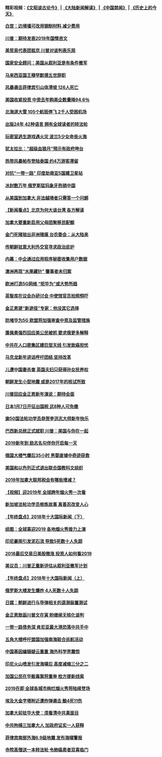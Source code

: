 #### 精彩视频：[《文昭谈古论今》](https://github.com/gfw-breaker/wenzhao/blob/master/README.md?t=01070030) | [《大陆新闻解读》](https://github.com/gfw-breaker/ntdtv-comedy/blob/master/README.md?t=01070030) | [《中国禁闻》](https://github.com/gfw-breaker/ntdtv-news/blob/master/README.md?t=01070030) | [《历史上的今天》](https://github.com/gfw-breaker/today-in-history/blob/master/README.md?t=01070030) 

#### [白宫：边境墙可改用钢制材料 减少费用](../pages/nsc418/n10957898.md?t=01070030) 

#### [川普：期待发表2019年国情咨文](../pages/nsc418/n10957830.md?t=01070030) 

#### [美贸易代表团抵京 川普对谈判表乐观](../pages/nsc418/n10957808.md?t=01070030) 

#### [国家安全顾问：美国从叙利亚是有条件撤军](../pages/nsc418/n10957696.md?t=01070030) 

#### [马来西亚国王穆罕默德五世辞职](../pages/nsc418/n10957673.md?t=01070030) 

#### [风暴袭击菲律宾引山体滑坡 126人死亡](../pages/nsc418/n10957562.md?t=01070030) 

#### [美国收紧投资 中资去年购美企数量降94.6％](../pages/nsc418/n10956141.md?t=01070030) 

#### [北海道大雪 105个航班停飞 2千人受困机场](../pages/nsc418/n10957312.md?t=01070030) 

#### [出版24年 42种语言 拥有全球读者的转法轮](../pages/nsc418/n10955468.md?t=01070030) 

#### [玩密室逃生游戏遇火灾 波兰5少女命丧火海](../pages/nsc418/n10955350.md?t=01070030) 

#### [犹太拉比：“超级血狼月”预示有政府垮台](../pages/nsc418/n10954999.md?t=01070030) 

#### [热带风暴帕布登陆泰国 约4万游客滞留](../pages/nsc418/n10953704.md?t=01070030) 

#### [对抗“一带一路” 印度助南亚5国建卫星站](../pages/nsc418/n10953085.md?t=01070030) 

#### [冰封数万年 俄罗斯猛犸象牙热销中国](../pages/nsc418/n10952945.md?t=01070030) 

#### [从美国到加拿大 非法越境者只需答一个问题](../pages/nsc418/n10952107.md?t=01070030) 

#### [【新闻看点】北京为何大谈台湾 各方解读](../pages/nsc418/n10951577.md?t=01070030) 

#### [加拿大要重新启用父母团聚移民配额](../pages/nsc418/n10951623.md?t=01070030) 

#### [金门死猪验出非洲猪瘟 台农委会：从大陆来](../pages/nsc418/n10950871.md?t=01070030) 

#### [传朝鲜驻意大利外交官寻求政治庇护](../pages/nsc418/n10950043.md?t=01070030) 

#### [内幕：中企通过应用程序秘密收集用户数据](../pages/nsc418/n10949869.md?t=01070030) 

#### [澳洲再现“水果藏针” 肇事者未归案](../pages/nsc418/n10949734.md?t=01070030) 

#### [欧洲打造5G网络 “拒华为”或大势所趋](../pages/nsc418/n10944741.md?t=01070030) 

#### [英智库在议会办研讨会 中使馆官员拍照恫吓](../pages/nsc418/n10949621.md?t=01070030) 

#### [金正恩提“新途径”专家：他没其它选择](../pages/nsc418/n10949644.md?t=01070030) 

#### [防堵华为5G 欧盟将加强审查中资及监管措施](../pages/nsc418/n10949397.md?t=01070030) 

#### [蓬佩奥强烈回应美公民被抓 要求俄更多解释](../pages/nsc418/n10949408.md?t=01070030) 

#### [中共在人口密集区建巨型天线 引发致癌担忧](../pages/nsc418/n10949221.md?t=01070030) 

#### [马克龙新年讲话呼吁团结 坚持改革](../pages/nsc418/n10947012.md?t=01070030) 

#### [儿遭中国妻杀害 英国夫妇只获得孙女抚养权](../pages/nsc418/n10947962.md?t=01070030) 

#### [朝鲜发生小型地震 或是2017年的核试所致](../pages/nsc418/n10948016.md?t=01070030) 

#### [川普回应金正恩新年演说：期待会面](../pages/nsc418/n10947826.md?t=01070030) 

#### [日本1月7日开征出国税 这8种人可免缴](../pages/nsc418/n10947821.md?t=01070030) 

#### [逾50国法轮功学员恭贺李洪志大师新年快乐](../pages/nsc418/n10922625.md?t=01070030) 

#### [巴西新总统正式就职 川普：美国与你在一起](../pages/nsc418/n10947092.md?t=01070030) 

#### [2019新年到 励志名句伴你开启每一天](../pages/nsc418/n10946988.md?t=01070030) 

#### [俄国大楼气爆后35小时 男婴废墟中奇迹获救](../pages/nsc418/n10946967.md?t=01070030) 

#### [美国和以色列正式退出联合国教科文组织](../pages/nsc418/n10946960.md?t=01070030) 

#### [2019年加拿大联邦税会有哪些增减？](../pages/nsc418/n10946693.md?t=01070030) 

#### [【视频】迎2019年 全球跨年烟火秀一次看](../pages/nsc418/n10946627.md?t=01070030) 

#### [新加坡法轮功学员修炼故事 真善忍改变人心](../pages/nsc418/n10946163.md?t=01070030) 

#### [【年终盘点】2018年十大国际新闻（下）](../pages/nsc418/n10925458.md?t=01070030) 

#### [组图：全球喜迎2019 各地烟火秀接力上演](../pages/nsc418/n10945584.md?t=01070030) 

#### [印尼豪雨引发泥石流 导致5死数十人失踪](../pages/nsc418/n10945409.md?t=01070030) 

#### [2018最后交易日美股微涨 投资人如何看2019](../pages/nsc418/n10944797.md?t=01070030) 

#### [美议员：川普正重新评估从叙利亚撤军计划](../pages/nsc418/n10944364.md?t=01070030) 

#### [【年终盘点】2018年十大国际新闻（上）](../pages/nsc418/n10924773.md?t=01070030) 

#### [俄罗斯大楼发生爆炸 4人死数十人失踪](../pages/nsc418/n10943682.md?t=01070030) 

#### [日媒：朝鲜进行与导弹相关的遥测装置测试](../pages/nsc418/n10943525.md?t=01070030) 

#### [金正恩致函川普文在寅 盼继续无核化谈判](../pages/nsc418/n10943074.md?t=01070030) 

#### [一带一路债务深 肯尼亚最大港恐落中共手中](../pages/nsc418/n10942794.md?t=01070030) 

#### [五角大楼呼吁盟国加强南海联合巡航活动](../pages/nsc418/n10942310.md?t=01070030) 

#### [中国基因编辑疑云重重 海外科学界震惊](../pages/nsc418/n10940149.md?t=01070030) 

#### [印尼火山喷发引发海啸后 高度减缩三分之二](../pages/nsc418/n10941435.md?t=01070030) 

#### [加国公民在华贩毒案将重审 检方提新线索](../pages/nsc418/n10940613.md?t=01070030) 

#### [2019在即 全球各城市绚烂烟火秀将陆续登场](../pages/nsc418/n10940465.md?t=01070030) 

#### [埃及大金字塔附近遭炸弹袭击 酿4死11伤](../pages/nsc418/n10940511.md?t=01070030) 

#### [加拿大前驻华大使：须看清中共真面目](../pages/nsc418/n10940389.md?t=01070030) 

#### [中共拘捕三加拿大人 加政府证实一人获释](../pages/nsc418/n10939393.md?t=01070030) 

#### [菲律宾南部外海6.9级地震 发布海啸警报](../pages/nsc418/n10939652.md?t=01070030) 

#### [寺院高僧送一本转法轮 令肺癌患者双喜临门](../pages/nsc418/n10937173.md?t=01070030) 

